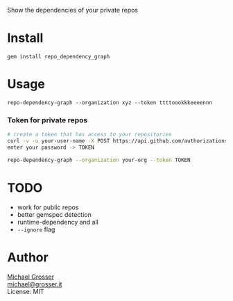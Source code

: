 Show the dependencies of your private repos

Install
=======

    gem install repo_dependency_graph

Usage
=====

    repo-dependency-graph --organization xyz --token ttttoookkkeeeennn

### Token for private repos

```Bash
# create a token that has access to your repositories
curl -v -u your-user-name -X POST https://api.github.com/authorizations --data '{"scopes":["repo"]}'
enter your password -> TOKEN

repo-dependency-graph --organization your-org --token TOKEN
```

TODO
====
 - work for public repos
 - better gemspec detection
 - runtime-dependency and all
 - `--ignore` flag

Author
======
[Michael Grosser](http://grosser.it)<br/>
michael@grosser.it<br/>
License: MIT
